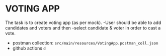 # VOTING APP 

The task is to create voting app (as per mock).
-User should be able to add candidates and voters and then
-select candidate & voter in order to cast a vote.

 - postman collection: `src/main/resources/VotingApp.postman_coll.json`
 - github actions `d`
